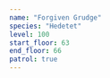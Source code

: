```yaml
---
name: "Forgiven Grudge"
species: "Hedetet"
level: 100
start_floor: 63
end_floor: 66
patrol: true
---
```

